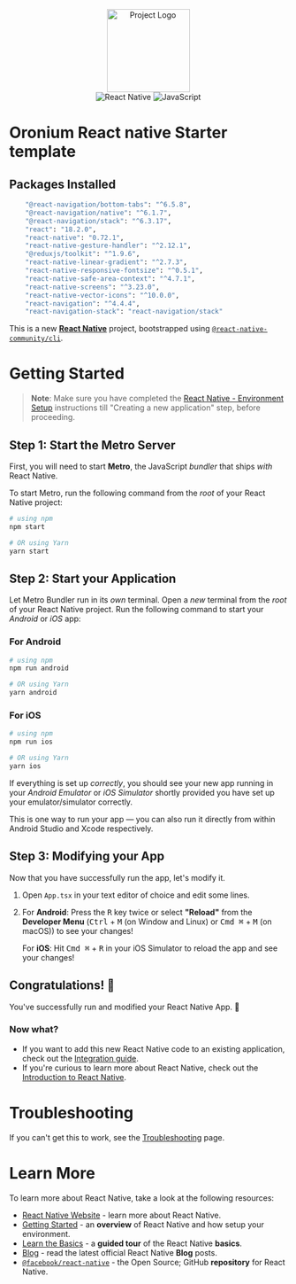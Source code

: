 <div width="200px" align="center">
  <img width="150" src="https://www.oronium.com/img/logo.svg" alt="Project Logo">
</div>

<div align="center">
  <img src="https://img.icons8.com/color/48/000000/react-native.png" alt="React Native">

  <img src="https://img.icons8.com/color/48/000000/javascript.png" alt="JavaScript">

</div>

# Oronium React native Starter template

## Packages Installed

```bash
    "@react-navigation/bottom-tabs": "^6.5.8",
    "@react-navigation/native": "^6.1.7",
    "@react-navigation/stack": "^6.3.17",
    "react": "18.2.0",
    "react-native": "0.72.1",
    "react-native-gesture-handler": "^2.12.1",
    "@reduxjs/toolkit": "^1.9.6",
    "react-native-linear-gradient": "^2.7.3",
    "react-native-responsive-fontsize": "^0.5.1",
    "react-native-safe-area-context": "^4.7.1",
    "react-native-screens": "^3.23.0",
    "react-native-vector-icons": "^10.0.0",
    "react-navigation": "^4.4.4",
    "react-navigation-stack": "react-navigation/stack"
```

This is a new [**React Native**](https://reactnative.dev) project, bootstrapped using [`@react-native-community/cli`](https://github.com/react-native-community/cli).

# Getting Started

> **Note**: Make sure you have completed the [React Native - Environment Setup](https://reactnative.dev/docs/environment-setup) instructions till "Creating a new application" step, before proceeding.

## Step 1: Start the Metro Server

First, you will need to start **Metro**, the JavaScript _bundler_ that ships _with_ React Native.

To start Metro, run the following command from the _root_ of your React Native project:

```bash
# using npm
npm start

# OR using Yarn
yarn start
```

## Step 2: Start your Application

Let Metro Bundler run in its _own_ terminal. Open a _new_ terminal from the _root_ of your React Native project. Run the following command to start your _Android_ or _iOS_ app:

### For Android

```bash
# using npm
npm run android

# OR using Yarn
yarn android
```

### For iOS

```bash
# using npm
npm run ios

# OR using Yarn
yarn ios
```

If everything is set up _correctly_, you should see your new app running in your _Android Emulator_ or _iOS Simulator_ shortly provided you have set up your emulator/simulator correctly.

This is one way to run your app — you can also run it directly from within Android Studio and Xcode respectively.

## Step 3: Modifying your App

Now that you have successfully run the app, let's modify it.

1. Open `App.tsx` in your text editor of choice and edit some lines.
2. For **Android**: Press the <kbd>R</kbd> key twice or select **"Reload"** from the **Developer Menu** (<kbd>Ctrl</kbd> + <kbd>M</kbd> (on Window and Linux) or <kbd>Cmd ⌘</kbd> + <kbd>M</kbd> (on macOS)) to see your changes!

   For **iOS**: Hit <kbd>Cmd ⌘</kbd> + <kbd>R</kbd> in your iOS Simulator to reload the app and see your changes!

## Congratulations! :tada:

You've successfully run and modified your React Native App. :partying_face:

### Now what?

- If you want to add this new React Native code to an existing application, check out the [Integration guide](https://reactnative.dev/docs/integration-with-existing-apps).
- If you're curious to learn more about React Native, check out the [Introduction to React Native](https://reactnative.dev/docs/getting-started).

# Troubleshooting

If you can't get this to work, see the [Troubleshooting](https://reactnative.dev/docs/troubleshooting) page.

# Learn More

To learn more about React Native, take a look at the following resources:

- [React Native Website](https://reactnative.dev) - learn more about React Native.
- [Getting Started](https://reactnative.dev/docs/environment-setup) - an **overview** of React Native and how setup your environment.
- [Learn the Basics](https://reactnative.dev/docs/getting-started) - a **guided tour** of the React Native **basics**.
- [Blog](https://reactnative.dev/blog) - read the latest official React Native **Blog** posts.
- [`@facebook/react-native`](https://github.com/facebook/react-native) - the Open Source; GitHub **repository** for React Native.
